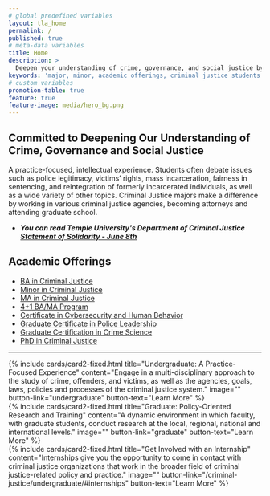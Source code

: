 ```yaml
---
# global predefined variables
layout: tla_home
permalink: /
published: true
# meta-data variables
title: Home
description: >
  Deepen your understanding of crime, governance, and social justice by learning how the courts, law enforcement, and corrections function and impact society. Major, Minor, and view our academic offerings in Criminal Justice at Temple University’s College of Liberal Arts.
keywords: 'major, minor, academic offerings, criminal justice students'
# custom variables
promotion-table: true
feature: true
feature-image: media/hero_bg.png
---
```

## Committed to Deepening Our Understanding of Crime, Governance and Social Justice
A practice-focused, intellectual experience. Students often debate issues such as police legitimacy, victims’ rights, mass incarceration, fairness in sentencing, and reintegration of formerly incarcerated individuals, as well as a wide variety of other topics. Criminal Justice majors make a difference by working in various criminal justice agencies, becoming attorneys and attending graduate school.

- **_You can read Temple University's Department of Criminal Justice [Statement of Solidarity - June 8th](
https://liberalarts.temple.edu/sites/liberalarts/files/Statement%2Bof%2BSolidarity%2Bfrom%2Bthe%2BTemple%2BUniversity%2BDepartment%2Bof%2BCriminal%2BJustice%2B%25282%2529.pdf)_**
        
## Academic Offerings
- [BA in Criminal Justice](https://www.temple.edu/academics/degree-programs/criminal-justice-major-la-cj-ba)
- [Minor in Criminal Justice](http://bulletin.temple.edu/undergraduate/liberal-arts/criminal-justice/minor-criminal-justice/)
- [MA in Criminal Justice](https://www.temple.edu/academics/degree-programs/criminal-justice-ma-la-cj-ma)
- [4+1 BA/MA Program](https://liberalarts.temple.edu/ba-criminal-justice-ma-criminal-justice)
- [Certificate in Cybersecurity and Human Behavior](https://bulletin.temple.edu/undergraduate/liberal-arts/certificate-programs/certificate-cybersecurity-human-behavior/#text)
- [Graduate Certificate in Police Leadership](http://bulletin.temple.edu/graduate/scd/cla/police-leadership-certificate/)
- [Graduate Certification in Crime Science](http://bulletin.temple.edu/graduate/scd/cla/crime-science-certificate/)
- [PhD in Criminal Justice](https://www.temple.edu/academics/degree-programs/criminal-justice-phd-la-cj-phd)

___

<div class="row row-wide">
  <div class="col m12 l4">{% include cards/card2-fixed.html
    title="Undergraduate: A Practice-Focused Experience"
    content="Engage in a multi-disciplinary approach to the study of crime, offenders, and victims, as well as the agencies, goals, laws, policies and processes of the criminal justice system."
    image=""
    button-link="undergraduate"
    button-text="Learn More" %}
  </div>
  <div class="row row-wide">
    <div class="col m12 l4">{% include cards/card2-fixed.html
      title="Graduate: Policy-Oriented Research and Training"
      content="A dynamic environment in which faculty, with graduate students, conduct research at the local, regional, national and international levels."
      image=""
      button-link="graduate"
      button-text="Learn More" %}
    </div>
    <div class="row row-wide">
      <div class="col m12 l4">{% include cards/card2-fixed.html
        title="Get Involved with an Internship"
        content="Internships give you the opportunity to come in contact with criminal justice organizations that work in the broader field of criminal justice-related policy and practice."
        image=""
        button-link="/criminal-justice/undergraduate/#internships"
        button-text="Learn More" %}
      </div>
</div>
